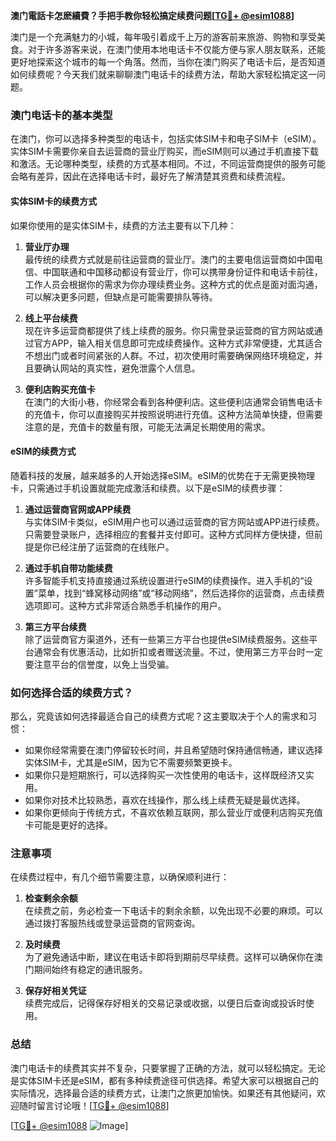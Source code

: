 **澳门電話卡怎麽續費？手把手教你轻松搞定续费问题[[TG💪+ @esim1088](https://t.me/s/esim1088)]**

澳门是一个充满魅力的小城，每年吸引着成千上万的游客前来旅游、购物和享受美食。对于许多游客来说，在澳门使用本地电话卡不仅能方便与家人朋友联系，还能更好地探索这个城市的每一个角落。然而，当你在澳门购买了电话卡后，是否知道如何续费呢？今天我们就来聊聊澳门电话卡的续费方法，帮助大家轻松搞定这一问题。

### 澳门电话卡的基本类型

在澳门，你可以选择多种类型的电话卡，包括实体SIM卡和电子SIM卡（eSIM）。实体SIM卡需要你亲自去运营商的营业厅购买，而eSIM则可以通过手机直接下载和激活。无论哪种类型，续费的方式基本相同。不过，不同运营商提供的服务可能会略有差异，因此在选择电话卡时，最好先了解清楚其资费和续费流程。

#### 实体SIM卡的续费方式

如果你使用的是实体SIM卡，续费的方法主要有以下几种：

1. **营业厅办理**  
   最传统的续费方式就是前往运营商的营业厅。澳门的主要电信运营商如中国电信、中国联通和中国移动都设有营业厅，你可以携带身份证件和电话卡前往，工作人员会根据你的需求为你办理续费业务。这种方式的优点是面对面沟通，可以解决更多问题，但缺点是可能需要排队等待。

2. **线上平台续费**  
   现在许多运营商都提供了线上续费的服务。你只需登录运营商的官方网站或通过官方APP，输入相关信息即可完成续费操作。这种方式非常便捷，尤其适合不想出门或者时间紧张的人群。不过，初次使用时需要确保网络环境稳定，并且要确认网站的真实性，避免泄露个人信息。

3. **便利店购买充值卡**  
   在澳门的大街小巷，你经常会看到各种便利店。这些便利店通常会销售电话卡的充值卡，你可以直接购买并按照说明进行充值。这种方法简单快捷，但需要注意的是，充值卡的数量有限，可能无法满足长期使用的需求。

#### eSIM的续费方式

随着科技的发展，越来越多的人开始选择eSIM。eSIM的优势在于无需更换物理卡，只需通过手机设置就能完成激活和续费。以下是eSIM的续费步骤：

1. **通过运营商官网或APP续费**  
   与实体SIM卡类似，eSIM用户也可以通过运营商的官方网站或APP进行续费。只需要登录账户，选择相应的套餐并支付即可。这种方式同样方便快捷，但前提是你已经注册了运营商的在线账户。

2. **通过手机自带功能续费**  
   许多智能手机支持直接通过系统设置进行eSIM的续费操作。进入手机的“设置”菜单，找到“蜂窝移动网络”或“移动网络”，然后选择你的运营商，点击续费选项即可。这种方式非常适合熟悉手机操作的用户。

3. **第三方平台续费**  
   除了运营商官方渠道外，还有一些第三方平台也提供eSIM续费服务。这些平台通常会有优惠活动，比如折扣或者赠送流量。不过，使用第三方平台时一定要注意平台的信誉度，以免上当受骗。

### 如何选择合适的续费方式？

那么，究竟该如何选择最适合自己的续费方式呢？这主要取决于个人的需求和习惯：

- 如果你经常需要在澳门停留较长时间，并且希望随时保持通信畅通，建议选择实体SIM卡，尤其是eSIM，因为它不需要频繁更换卡。
- 如果你只是短期旅行，可以选择购买一次性使用的电话卡，这样既经济又实用。
- 如果你对技术比较熟悉，喜欢在线操作，那么线上续费无疑是最优选择。
- 如果你更倾向于传统方式，不喜欢依赖互联网，那么营业厅或便利店购买充值卡可能是更好的选择。

### 注意事项

在续费过程中，有几个细节需要注意，以确保顺利进行：

1. **检查剩余余额**  
   在续费之前，务必检查一下电话卡的剩余余额，以免出现不必要的麻烦。可以通过拨打客服热线或登录运营商的官网查询。

2. **及时续费**  
   为了避免通话中断，建议在电话卡即将到期前尽早续费。这样可以确保你在澳门期间始终有稳定的通讯服务。

3. **保存好相关凭证**  
   续费完成后，记得保存好相关的交易记录或收据，以便日后查询或投诉时使用。

### 总结

澳门电话卡的续费其实并不复杂，只要掌握了正确的方法，就可以轻松搞定。无论是实体SIM卡还是eSIM，都有多种续费途径可供选择。希望大家可以根据自己的实际情况，选择最合适的续费方式，让澳门之旅更加愉快。如果还有其他疑问，欢迎随时留言讨论哦！[[TG💪+ @esim1088](https://t.me/s/esim1088)]

[[TG💪+ @esim1088](https://t.me/s/esim1088) ![Image](https://i.postimg.cc/4NQfJmqS/Snipaste-2025-05-13-00-14-12.png)]